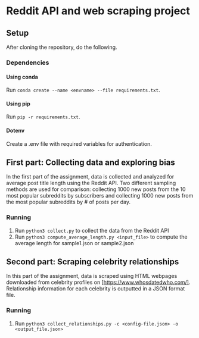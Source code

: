 # Reddit API and web scraping project

## Setup

After cloning the repository, do the following.

### Dependencies

#### Using conda

Run `conda create --name <envname> --file requirements.txt`.

#### Using pip

Run `pip -r requirements.txt`.

#### Dotenv

Create a .env file with required variables for authentication.

## First part: Collecting data and exploring bias
In the first part of the assignment, data is collected and analyzed for average post title length using the Reddit API. Two different sampling methods are used for comparison: collecting 1000 new posts from the 10 most popular subreddits by subscribers and collecting 1000 new posts from the most popular subreddits by # of posts per day.

### Running

1. Run `python3 collect.py` to collect the data from the Reddit API
2. Run `python3 compute_average_length.py <input_file>` to compute the average length for sample1.json or sample2.json

## Second part: Scraping celebrity relationships
In this part of the assignment, data is scraped using HTML webpages downloaded from celebrity profiles on [https://www.whosdatedwho.com/]. Relationship information for each celebrity is outputted in a JSON format file.

### Running

1. Run `python3 collect_relationships.py -c <config-file.json> -o <output_file.json>`
